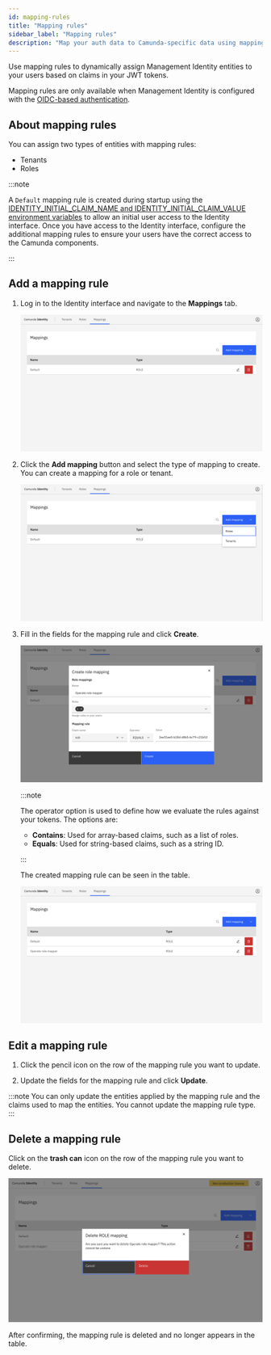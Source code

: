 ```yaml
---
id: mapping-rules
title: "Mapping rules"
sidebar_label: "Mapping rules"
description: "Map your auth data to Camunda-specific data using mapping rules."
---
```


Use mapping rules to dynamically assign Management Identity entities to your users based on claims in your JWT tokens.

Mapping rules are only available when Management Identity is configured with the [OIDC-based authentication](/self-managed/components/management-identity/configuration/connect-to-an-oidc-provider.md).

## About mapping rules

You can assign two types of entities with mapping rules:

- Tenants
- Roles

:::note

A `Default` mapping rule is created during startup using the [IDENTITY_INITIAL_CLAIM_NAME and IDENTITY_INITIAL_CLAIM_VALUE environment variables](/self-managed/components/management-identity/miscellaneous/configuration-variables.md#oidc-configuration) to allow an initial user access to the Identity interface. Once you have access to the Identity interface, configure the additional mapping rules to ensure your users have the correct access to the Camunda components.

:::

## Add a mapping rule

1. Log in to the Identity interface and navigate to the **Mappings** tab.

   ![mapping-rule-management-tab](./img/mapping-rule-management-tab.png)

1. Click the **Add mapping** button and select the type of mapping to create. You can create a mapping for a role or
   tenant.

   ![mapping-rule-add](./img/mapping-rule-add-mapping.png)

1. Fill in the fields for the mapping rule and click **Create**.

   ![mapping-rule-add-modal](./img/mapping-rule-add-mapping-modal.png)

   :::note

   The operator option is used to define how we evaluate the rules against your tokens. The options are:

   - **Contains**: Used for array-based claims, such as a list of roles.
   - **Equals**: Used for string-based claims, such as a string ID.

   :::

   The created mapping rule can be seen in the table.

   ![mapping-rule-refreshed-table](./img/mapping-rule-refreshed-table.png)

## Edit a mapping rule

1. Click the pencil icon on the row of the mapping rule you want to update.

2. Update the fields for the mapping rule and click **Update**.

:::note
You can only update the entities applied by the mapping rule and the claims used to map the entities. You cannot update the mapping rule type.
:::

## Delete a mapping rule

Click on the **trash can** icon on the row of the mapping rule you want to delete.

![mapping-rule-delete-modal](./img/mapping-rule-delete-modal.png)

After confirming, the mapping rule is deleted and no longer appears in the table.
